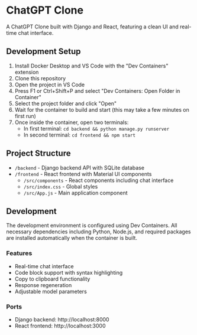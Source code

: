 # ChatGPT Clone

A ChatGPT Clone built with Django and React, featuring a clean UI and real-time chat interface.

## Development Setup

1. Install Docker Desktop and VS Code with the "Dev Containers" extension
2. Clone this repository
3. Open the project in VS Code
4. Press F1 or Ctrl+Shift+P and select "Dev Containers: Open Folder in Container"
5. Select the project folder and click "Open"
6. Wait for the container to build and start (this may take a few minutes on first run)
7. Once inside the container, open two terminals:
   - In first terminal: `cd backend && python manage.py runserver`
   - In second terminal: `cd frontend && npm start`

## Project Structure

- `/backend` - Django backend API with SQLite database
- `/frontend` - React frontend with Material UI components
  - `/src/components` - React components including chat interface
  - `/src/index.css` - Global styles
  - `/src/App.js` - Main application component

## Development

The development environment is configured using Dev Containers. All necessary dependencies including Python, Node.js, and required packages are installed automatically when the container is built.

### Features

- Real-time chat interface
- Code block support with syntax highlighting
- Copy to clipboard functionality
- Response regeneration
- Adjustable model parameters

### Ports

- Django backend: http://localhost:8000
- React frontend: http://localhost:3000
